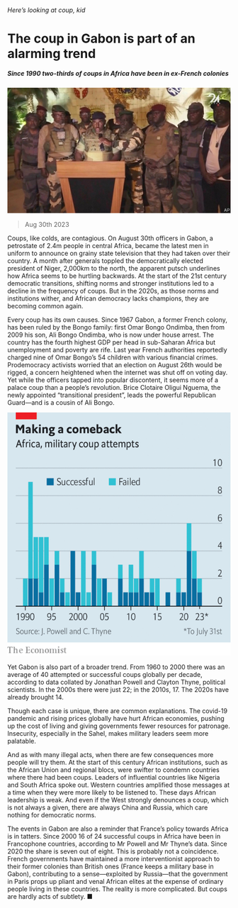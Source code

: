 ###### Here’s looking at coup, kid

# The coup in Gabon is part of an alarming trend 

##### Since 1990 two-thirds of coups in Africa have been in ex-French colonies 

![image](images/20230902_MAP501.jpg) 

> Aug 30th 2023 

Coups, like colds, are contagious. On August 30th officers in Gabon, a petrostate of 2.4m people in central Africa, became the latest men in uniform to announce on grainy state television that they had taken over their country. A month after generals toppled the democratically elected president of Niger, 2,000km to the north, the apparent putsch underlines how Africa seems to be hurtling backwards. At the start of the 21st century democratic transitions, shifting norms and stronger institutions led to a decline in the frequency of coups. But in the 2020s, as those norms and institutions wither, and African democracy lacks champions, they are becoming common again. 

Every coup has its own causes. Since 1967 Gabon, a former French colony, has been ruled by the Bongo family: first Omar Bongo Ondimba, then from 2009 his son, Ali Bongo Ondimba, who is now under house arrest. The country has the fourth highest GDP per head in sub-Saharan Africa but unemployment and poverty are rife. Last year French authorities reportedly charged nine of Omar Bongo’s 54 children with various financial crimes. Prodemocracy activists worried that an election on August 26th would be rigged, a concern heightened when the internet was shut off on voting day. Yet while the officers tapped into popular discontent, it seems more of a palace coup than a people’s revolution. Brice Clotaire Oligui Nguema, the newly appointed “transitional president”, leads the powerful Republican Guard—and is a cousin of Ali Bongo.

![image](images/20230902_MAC390.png) 


Yet Gabon is also part of a broader trend. From 1960 to 2000 there was an average of 40 attempted or successful coups globally per decade, according to data collated by Jonathan Powell and Clayton Thyne, political scientists. In the 2000s there were just 22; in the 2010s, 17. The 2020s have already brought 14. 

Though each case is unique, there are common explanations. The covid-19 pandemic and rising prices globally have hurt African economies, pushing up the cost of living and giving governments fewer resources for patronage. Insecurity, especially in the Sahel, makes military leaders seem more palatable. 

And as with many illegal acts, when there are few consequences more people will try them. At the start of this century African institutions, such as the African Union and regional blocs, were swifter to condemn countries where there had been coups. Leaders of influential countries like Nigeria and South Africa spoke out. Western countries amplified those messages at a time when they were more likely to be listened to. These days African leadership is weak. And even if the West strongly denounces a coup, which is not always a given, there are always China and Russia, which care nothing for democratic norms. 

The events in Gabon are also a reminder that France’s policy towards Africa is in tatters. Since 2000 16 of 24 successful coups in Africa have been in Francophone countries, according to Mr Powell and Mr Thyne’s data. Since 2020 the share is seven out of eight. This is probably not a coincidence. French governments have maintained a more interventionist approach to their former colonies than British ones (France keeps a military base in Gabon), contributing to a sense—exploited by Russia—that the government in Paris props up pliant and venal African elites at the expense of ordinary people living in these countries. The reality is more complicated. But coups are hardly acts of subtlety. ■

